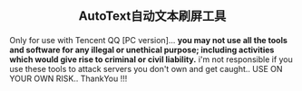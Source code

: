## <p align="center">AutoText自动文本刷屏工具</p>

Only for use with Tencent QQ [PC version]... **you may not use all the tools and software for any illegal or unethical purpose; including activities which would give rise to criminal or civil liability.** i'm not responsible if you use these tools to attack servers you don't own and get caught.. USE ON YOUR OWN RISK.. ThankYou !!!
